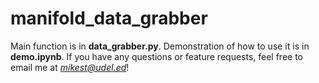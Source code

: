 # manifold_data_grabber

Main function is in **data_grabber.py**. Demonstration of how to use it is in **demo.ipynb**. If you have any questions or feature requests, feel free to email me at *mikest@udel.ed*!
